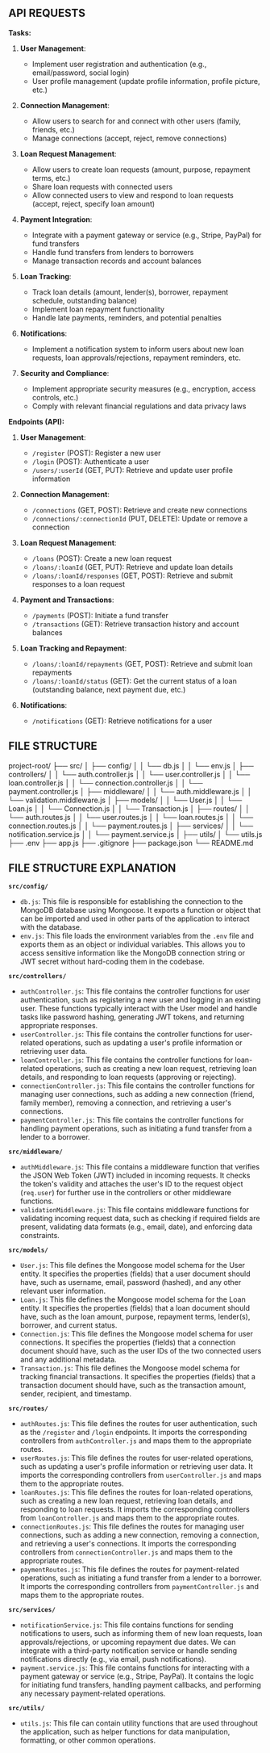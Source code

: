 ## API REQUESTS

**Tasks:**

1. **User Management**:
   - Implement user registration and authentication (e.g., email/password, social login)
   - User profile management (update profile information, profile picture, etc.)

2. **Connection Management**:
   - Allow users to search for and connect with other users (family, friends, etc.)
   - Manage connections (accept, reject, remove connections)

3. **Loan Request Management**:
   - Allow users to create loan requests (amount, purpose, repayment terms, etc.)
   - Share loan requests with connected users
   - Allow connected users to view and respond to loan requests (accept, reject, specify loan amount)

4. **Payment Integration**:
   - Integrate with a payment gateway or service (e.g., Stripe, PayPal) for fund transfers
   - Handle fund transfers from lenders to borrowers
   - Manage transaction records and account balances

5. **Loan Tracking**:
   - Track loan details (amount, lender(s), borrower, repayment schedule, outstanding balance)
   - Implement loan repayment functionality
   - Handle late payments, reminders, and potential penalties

6. **Notifications**:
   - Implement a notification system to inform users about new loan requests, loan approvals/rejections, repayment reminders, etc.

7. **Security and Compliance**:
   - Implement appropriate security measures (e.g., encryption, access controls, etc.)
   - Comply with relevant financial regulations and data privacy laws

**Endpoints (API):**

1. **User Management**:
   - `/register` (POST): Register a new user
   - `/login` (POST): Authenticate a user
   - `/users/:userId` (GET, PUT): Retrieve and update user profile information

2. **Connection Management**:
   - `/connections` (GET, POST): Retrieve and create new connections
   - `/connections/:connectionId` (PUT, DELETE): Update or remove a connection

3. **Loan Request Management**:
   - `/loans` (POST): Create a new loan request
   - `/loans/:loanId` (GET, PUT): Retrieve and update loan details
   - `/loans/:loanId/responses` (GET, POST): Retrieve and submit responses to a loan request

4. **Payment and Transactions**:
   - `/payments` (POST): Initiate a fund transfer
   - `/transactions` (GET): Retrieve transaction history and account balances

5. **Loan Tracking and Repayment**:
   - `/loans/:loanId/repayments` (GET, POST): Retrieve and submit loan repayments
   - `/loans/:loanId/status` (GET): Get the current status of a loan (outstanding balance, next payment due, etc.)

6. **Notifications**:
   - `/notifications` (GET): Retrieve notifications for a user


## FILE STRUCTURE
project-root/
├── src/
│   ├── config/
│   │   └── db.js
│   │   └── env.js
│   ├── controllers/
│   │   └── auth.controller.js
│   │   └── user.controller.js
│   │   └── loan.controller.js
│   │   └── connection.controller.js
│   │   └── payment.controller.js
│   ├── middleware/
│   │   └── auth.middleware.js
│   │   └── validation.middleware.js
│   ├── models/
│   │   └── User.js
│   │   └── Loan.js
│   │   └── Connection.js
│   │   └── Transaction.js
│   ├── routes/
│   │   └── auth.routes.js
│   │   └── user.routes.js
│   │   └── loan.routes.js
│   │   └── connection.routes.js
│   │   └── payment.routes.js
│   ├── services/
│   │   └── notification.service.js
│   │   └── payment.service.js
│   ├── utils/
│       └── utils.js
├── .env
├── app.js
├── .gitignore
├── package.json
└── README.md

## FILE STRUCTURE EXPLANATION

**`src/config/`**
- `db.js`: This file is responsible for establishing the connection to the MongoDB database using Mongoose. It exports a function or object that can be imported and used in other parts of the application to interact with the database.
- `env.js`: This file loads the environment variables from the `.env` file and exports them as an object or individual variables. This allows you to access sensitive information like the MongoDB connection string or JWT secret without hard-coding them in the codebase.

**`src/controllers/`**
- `authController.js`: This file contains the controller functions for user authentication, such as registering a new user and logging in an existing user. These functions typically interact with the User model and handle tasks like password hashing, generating JWT tokens, and returning appropriate responses.
- `userController.js`: This file contains the controller functions for user-related operations, such as updating a user's profile information or retrieving user data.
- `loanController.js`: This file contains the controller functions for loan-related operations, such as creating a new loan request, retrieving loan details, and responding to loan requests (approving or rejecting).
- `connectionController.js`: This file contains the controller functions for managing user connections, such as adding a new connection (friend, family member), removing a connection, and retrieving a user's connections.
- `paymentController.js`: This file contains the controller functions for handling payment operations, such as initiating a fund transfer from a lender to a borrower.

**`src/middleware/`**
- `authMiddleware.js`: This file contains a middleware function that verifies the JSON Web Token (JWT) included in incoming requests. It checks the token's validity and attaches the user's ID to the request object (`req.user`) for further use in the controllers or other middleware functions.
- `validationMiddleware.js`: This file contains middleware functions for validating incoming request data, such as checking if required fields are present, validating data formats (e.g., email, date), and enforcing data constraints.

**`src/models/`**
- `User.js`: This file defines the Mongoose model schema for the User entity. It specifies the properties (fields) that a user document should have, such as username, email, password (hashed), and any other relevant user information.
- `Loan.js`: This file defines the Mongoose model schema for the Loan entity. It specifies the properties (fields) that a loan document should have, such as the loan amount, purpose, repayment terms, lender(s), borrower, and current status.
- `Connection.js`: This file defines the Mongoose model schema for user connections. It specifies the properties (fields) that a connection document should have, such as the user IDs of the two connected users and any additional metadata.
- `Transaction.js`: This file defines the Mongoose model schema for tracking financial transactions. It specifies the properties (fields) that a transaction document should have, such as the transaction amount, sender, recipient, and timestamp.

**`src/routes/`**
- `authRoutes.js`: This file defines the routes for user authentication, such as the `/register` and `/login` endpoints. It imports the corresponding controllers from `authController.js` and maps them to the appropriate routes.
- `userRoutes.js`: This file defines the routes for user-related operations, such as updating a user's profile information or retrieving user data. It imports the corresponding controllers from `userController.js` and maps them to the appropriate routes.
- `loanRoutes.js`: This file defines the routes for loan-related operations, such as creating a new loan request, retrieving loan details, and responding to loan requests. It imports the corresponding controllers from `loanController.js` and maps them to the appropriate routes.
- `connectionRoutes.js`: This file defines the routes for managing user connections, such as adding a new connection, removing a connection, and retrieving a user's connections. It imports the corresponding controllers from `connectionController.js` and maps them to the appropriate routes.
- `paymentRoutes.js`: This file defines the routes for payment-related operations, such as initiating a fund transfer from a lender to a borrower. It imports the corresponding controllers from `paymentController.js` and maps them to the appropriate routes.

**`src/services/`**
- `notificationService.js`: This file contains functions for sending notifications to users, such as informing them of new loan requests, loan approvals/rejections, or upcoming repayment due dates. We can integrate with a third-party notification service or handle sending notifications directly (e.g., via email, push notifications).
- `payment.service.js`: This file contains functions for interacting with a payment gateway or service (e.g., Stripe, PayPal). It contains the logic for initiating fund transfers, handling payment callbacks, and performing any necessary payment-related operations.

**`src/utils/`**
- `utils.js`: This file can contain utility functions that are used throughout the application, such as helper functions for data manipulation, formatting, or other common operations.
